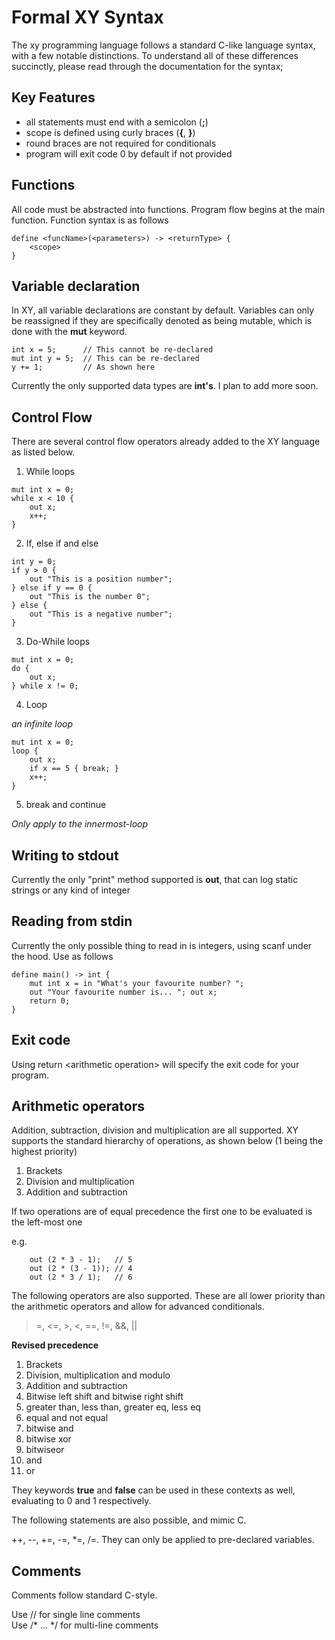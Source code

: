 # Formal XY Syntax

The xy programming language follows a standard C-like language syntax, with a few notable distinctions. To understand all of these differences succinctly, please read through the documentation for the syntax;

## Key Features

- all statements must end with a semicolon (**;**)
- scope is defined using curly braces (**{**, **}**)
- round braces are not required for conditionals
- program will exit code 0 by default if not provided

##  Functions

All code must be abstracted into functions. Program flow begins at the main function.
Function syntax is as follows

```
define <funcName>(<parameters>) -> <returnType> {
    <scope>
}
```

## Variable declaration

In XY, all variable declarations are constant by default. Variables can only be reassigned if they are specifically denoted as being mutable, which is done with the **mut** keyword.

```xy
int x = 5;      // This cannot be re-declared
mut int y = 5;  // This can be re-declared
y += 1;         // As shown here
```

Currently the only supported data types are **int's**. I plan to add more soon.

## Control Flow

There are several control flow operators already added to the XY language as listed below.

1. While loops

```xy
mut int x = 0;
while x < 10 {
    out x;
    x++;
}
```

2. If, else if and else

```xy
int y = 0;
if y > 0 {
    out "This is a position number";
} else if y == 0 {
    out "This is the number 0";
} else {
    out "This is a negative number";
}
```

3. Do-While loops

```xy
mut int x = 0;
do {
    out x;
} while x != 0;
```

4. Loop

*an infinite loop*

```xy
mut int x = 0;
loop {
    out x;
    if x == 5 { break; }
    x++;
}
```

5. break and continue

*Only apply to the innermost-loop*

## Writing to stdout

Currently the only "print" method supported is **out**, that can log static strings or any kind of integer

## Reading from stdin

Currently the only possible thing to read in is integers, using scanf under the hood. Use as follows

```
define main() -> int {
    mut int x = in "What's your favourite number? ";
    out "Your favourite number is... "; out x;
    return 0;
}
```

## Exit code

Using return <arithmetic operation\> will specify the exit code for your program.

## Arithmetic operators

Addition, subtraction, division and multiplication are all supported. XY supports the standard hierarchy of operations, as shown below (1 being the highest priority)

1. Brackets
2. Division and multiplication
3. Addition and subtraction

If two operations are of equal precedence the first one to be evaluated is the left-most one

e.g.
```xy
    out (2 * 3 - 1);   // 5
    out (2 * (3 - 1)); // 4
    out (2 * 3 / 1);   // 6
```
The following operators are also supported.
These are all lower priority than the arithmetic operators and allow for advanced conditionals.

>=, <=, >, <, ==, !=, &&, ||

**Revised precedence**

1. Brackets
2. Division, multiplication and modulo
3. Addition and subtraction
4. Bitwise left shift and bitwise right shift
5. greater than, less than, greater eq, less eq
6. equal and not equal
7. bitwise and
8. bitwise xor
9. bitwiseor
10. and
11. or

They keywords **true** and **false** can be used in these contexts as well, evaluating to 0 and 1 respectively.

The following statements are also possible, and mimic C.

++, --, +=, -=, *=, /=. They can only be applied to pre-declared variables.

## Comments

Comments follow standard C-style. 

Use // for single line comments<br />
Use /* ... */ for multi-line comments



